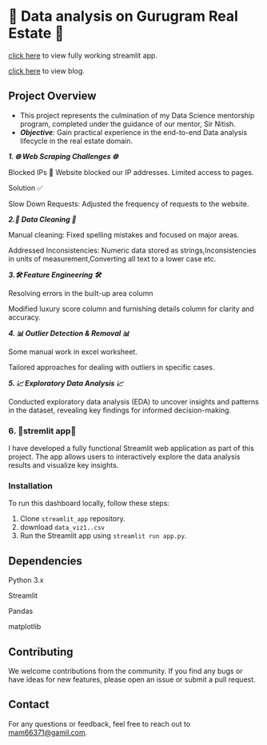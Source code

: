 # 🏡 Data analysis on Gurugram Real Estate 🏡
[click here](https://appapppy-gnw3dm5nb7foi8ywxnckvs.streamlit.app/) to view fully working streamlit app.

[click here](https://medium.com/@mam66371/data-analysis-on-gurugram-real-estate-data-trends-and-tips-for-buyers-4bb1d91eca3d) to view blog.

## Project Overview
* This project represents the culmination of my Data Science mentorship program, completed under the guidance of our mentor, Sir Nitish.
* ***Objective***: Gain practical experience in the end-to-end Data analysis lifecycle in the real estate domain.
  
***1. 🌐 Web Scraping Challenges 🌐***

Blocked IPs 🚫
Website blocked our IP addresses.
Limited access to pages.

Solution ✅

Slow Down Requests: Adjusted the frequency of requests to the website.

***2.🧹 Data Cleaning 🧹***

Manual cleaning: Fixed spelling mistakes and focused on major areas.

Addressed Inconsistencies: Numeric data stored as strings,Inconsistencies in units of measurement,Converting all text to a lower case etc.

***3.🛠️ Feature Engineering 🛠️***

Resolving errors in the built-up area column

Modified luxury score column and furnishing details column for clarity and accuracy.

***4. 📊 Outlier Detection & Removal 📊***

Some manual work in excel worksheet.

Tailored approaches for dealing with outliers in specific cases.

***5. 📈 Exploratory Data Analysis 📈***

Conducted exploratory data analysis (EDA) to uncover insights and patterns in the dataset, revealing key findings for informed decision-making.

### 6. 🎯stremlit app🎯
I have developed a fully functional Streamlit web application as part of this project. The app allows users to interactively explore the data analysis results and visualize key insights.

### Installation

To run this dashboard locally, follow these steps:

1. Clone `streamlit_app` repository.
2. download `data_viz1..csv`
3. Run the Streamlit app using `streamlit run app.py`.

## Dependencies
Python 3.x

Streamlit

Pandas

matplotlib

## Contributing
We welcome contributions from the community. If you find any bugs or have ideas for new features, please open an issue or submit a pull request.

## Contact
For any questions or feedback, feel free to reach out to mam66371@gamil.com.


